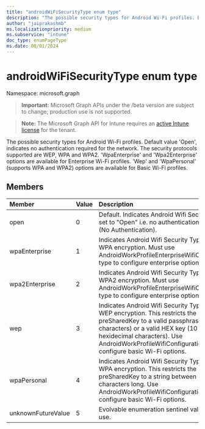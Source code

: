 ```yaml
---
title: "androidWiFiSecurityType enum type"
description: "The possible security types for Android Wi-Fi profiles. Default value 'Open', indicates no authentication required for the network. The security protocols supported are WEP, WPA and WPA2. 'WpaEnterprise' and 'Wpa2Enterprise' options are available for Enterprise Wi-Fi profiles. 'Wep' and 'WpaPersonal' (supports WPA and WPA2) options are available for Basic Wi-Fi profiles."
author: "jaiprakashmb"
ms.localizationpriority: medium
ms.subservice: "intune"
doc_type: enumPageType
ms.date: 08/01/2024
---
```


# androidWiFiSecurityType enum type

Namespace: microsoft.graph

> **Important:** Microsoft Graph APIs under the /beta version are subject to change; production use is not supported.

> **Note:** The Microsoft Graph API for Intune requires an [active Intune license](https://go.microsoft.com/fwlink/?linkid=839381) for the tenant.

The possible security types for Android Wi-Fi profiles. Default value 'Open', indicates no authentication required for the network. The security protocols supported are WEP, WPA and WPA2. 'WpaEnterprise' and 'Wpa2Enterprise' options are available for Enterprise Wi-Fi profiles. 'Wep' and 'WpaPersonal' (supports WPA and WPA2) options are available for Basic Wi-Fi profiles.

## Members
|Member|Value|Description|
|:---|:---|:---|
|open|0|Default. Indicates Android Wifi Security Type is set to "Open" i.e. no authentication is required. (No Authentication).|
|wpaEnterprise|1|Indicates Android Wifi Security Type is set to WPA encryption. Must use AndroidWorkProfileEnterpriseWifiConfiguration type to configure enterprise options.|
|wpa2Enterprise|2|Indicates Android Wifi Security Type is set to WPA2 encryption. Must use AndroidWorkProfileEnterpriseWifiConfiguration type to configure enterprise options.|
|wep|3|Indicates Android Wifi Security Type is set to WEP encryption. This restricts the preSharedKey to a valid passphrase (5 or 13 characters) or a valid HEX key (10 or 26 hexidecimal characters). Use AndroidWorkProfileWifiConfiguration to configure basic Wi-Fi options.|
|wpaPersonal|4| Indicates Android Wifi Security Type is set to WPA encryption. This restricts the preSharedKey to a string between 8 and 64 characters long. Use AndroidWorkProfileWifiConfiguration to configure basic Wi-Fi options.|
|unknownFutureValue|5|Evolvable enumeration sentinel value. Do not use.|
